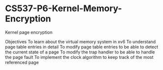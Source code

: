 # CS537-P6-Kernel-Memory-Encryption
Kernel page encryption

Objectives
To learn about the virtual memory system in xv6
To understand page table entries in detail
To modify page table entries to be able to detect the current state of a page
To modify the trap handler to be able to handle the page fault
To implement the clock algorithm to keep track of the most referenced page
